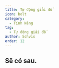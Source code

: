 ```yaml
---
title: Tự động giải đố
icon: bolt
category:
  - Tính Năng
tag:
  - Tự động giải đố
author: Schvis
order: 12
---
```


## Sẽ có sau.